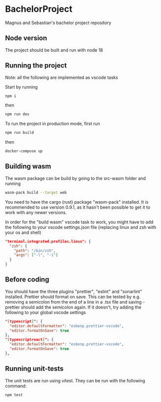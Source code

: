 # BachelorProject
Magnus and Sebastian's bachelor project repository

## Node version

The project should be built and run with node 18

## Running the project

Note: all the following are implemented as vscode tasks

Start by running 

```bash
npm i
```

then 

```bash
npm run dev
```

To run the project in production mode, first run

```bash
npm run build
```

then 

```bash
docker-compose up
```

## Building wasm

The wasm package can be build by going to the src-wasm folder and running

```bash
wasm-pack build --target web
```

You need to have the cargo (rust) package "wasm-pack" installed. It is recommended to use version 0.9.1, as it hasn't been possible to get it to work with any newer versions.

In order for the "build wasm" vscode task to work, you might have to add the following to your vscode settings.json file (replacing linux and zsh with your os and shell)

```json
"terminal.integrated.profiles.linux": {
  "zsh": {
    "path": "/bin/zsh",
    "args": ["-l", "-i"]
  }
}
```

## Before coding

You should have the three plugins "prettier", "eslint" and "sonarlint" installed. Prettier should format on save. This can be tested by e.g. removing a semicolon from the end of a line in a .tsx file and saving - prettier should add the semicolon again. If it doesn't, try adding the following to your global vscode settings

```json
"[typescript]": {
  "editor.defaultFormatter": "esbenp.prettier-vscode",
  "editor.formatOnSave": true
},
"[typescriptreact]": {
  "editor.defaultFormatter": "esbenp.prettier-vscode",
  "editor.formatOnSave": true
},
```

## Running unit-tests

The unit tests are run using vitest. They can be run with the following command:

```bash
npm test
```